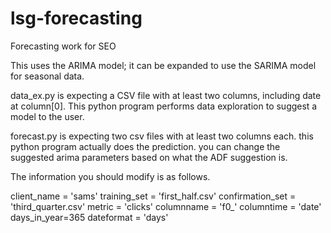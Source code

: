 # lsg-forecasting
Forecasting work for SEO


This uses the ARIMA model; it can be expanded to use the SARIMA model for seasonal data. 

 data_ex.py is expecting a CSV file with at least two columns, including date at column[0]. This python program performs data exploration to suggest a model to the user.
 
 
forecast.py is expecting two csv files with at least two columns each. this python program actually does the prediction. you can change the suggested arima parameters based on what the ADF suggestion is. 


The information you should modify is as follows. 

client_name = 'sams'
training_set = 'first_half.csv'
confirmation_set = 'third_quarter.csv'
metric = 'clicks'
columnname = 'f0_'
columntime = 'date'
days_in_year=365
dateformat = 'days'
